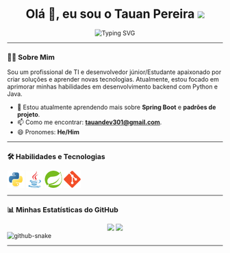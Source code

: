 
<h1 align="center">
  Olá 👋, eu sou o Tauan Pereira
  <img src="https://media.giphy.com/media/hvRJCLFzcasrR4ia7z/giphy.gif" width="30px"/>
</h1>

<div align="center">
  <img src="https://readme-typing-svg.herokuapp.com?font=Fira+Code&size=24&pause=1000&color=339AF0&width=435&lines=Auxiliar+de+TI;Desenvolvedor+aprendiz;Estudante+de+Python+%26+Java" alt="Typing SVG" />
</div>

---

### 👨‍💻 Sobre Mim

<p>
  Sou um profissional de TI e desenvolvedor júnior/Estudante apaixonado por criar soluções e aprender novas tecnologias. Atualmente, estou focado em aprimorar minhas habilidades em desenvolvimento backend com Python e Java.
</p>

- 🌱 Estou atualmente aprendendo mais sobre **Spring Boot** e **padrões de projeto**.
- 📫 Como me encontrar: **tauandev301@gmail.com**.
- 😄 Pronomes: **He/Him**

---

### 🛠️ Habilidades e Tecnologias

<p align="left">
  <a href="https://www.python.org" target="_blank" rel="noreferrer"><img src="https://raw.githubusercontent.com/devicons/devicon/master/icons/python/python-original.svg" alt="python" width="40" height="40"/></a>
  <a href="https://www.java.com" target="_blank" rel="noreferrer"><img src="https://raw.githubusercontent.com/devicons/devicon/master/icons/java/java-original.svg" alt="java" width="40" height="40"/></a>
  <a href="https://www.spring.io/" target="_blank" rel="noreferrer"><img src="https://raw.githubusercontent.com/devicons/devicon/master/icons/spring/spring-original.svg" alt="spring" width="40" height="40"/></a>
  <a href="https://git-scm.com/" target="_blank" rel="noreferrer"><img src="https://raw.githubusercontent.com/devicons/devicon/master/icons/git/git-original.svg" alt="git" width="40" height="40"/></a>
</p>

---

### 📊 Minhas Estatísticas do GitHub

<div align="center">
  <img height="180em" src="https://github-readme-stats.vercel.app/api?username=oTauan&show_icons=true&theme=dracula&include_all_commits=true&count_private=true"/>
  <img height="180em" src="https://github-readme-stats.vercel.app/api/top-langs/?username=oTauan&layout=compact&langs_count=7&theme=dracula"/>
</div>
<picture>
  <source media="(prefers-color-scheme: dark)" srcset="github-snake-dark.svg" />
  <source media="(prefers-color-scheme: light)" srcset="github-snake.svg" />
  <img alt="github-snake" src="github-snake.svg" />
</picture>

---
